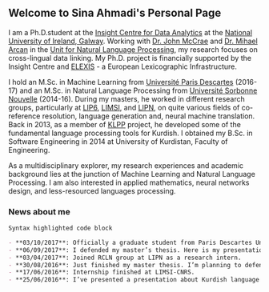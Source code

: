 ## Welcome to Sina Ahmadi's Personal Page

I am a Ph.D.student at the [Insight Centre for Data Analytics](https://www.insight-centre.org/) at the [National University of Ireland, Galway](http://www.nuigalway.ie/). Working with [Dr. John McCrae](https://john.mccr.ae/index) and [Dr. Mihael Arcan](https://nuig.insight-centre.org/unlp/people/members/mihael-arcan/) in the [Unit for Natural Language Processing](https://nuig.insight-centre.org/unlp/), my research focuses on cross-lingual data linking. My Ph.D. project is financially supported by the Insight Centre and [ELEXIS](https://elex.is/) - a European Lexicographic Infrastructure.

I hold an M.Sc. in Machine Learning from [Université Paris Descartes](http://www.mi.parisdescartes.fr/formations/master-informatique/specialite-intelligence-artificielle/) (2016-17) and an M.Sc. in Natural Language Processing from [Université Sorbonne Nouvelle](http://www.univ-paris3.fr/) (2014-16). During my masters, he worked in different research groups, particularly at [LIP6](https://www.lip6.fr/?LANG=en), [LIMSI](https://www.limsi.fr/en/), and [LIPN](http://lipn.univ-paris13.fr/en/), on quite various fields of co-reference resolution, language generation and, neural machine translation. Back in 2013, as a member of [KLPP](http://eng.uok.ac.ir/esmaili/research/klpp/en/main.htm) project, he developed some of the fundamental language processing tools for Kurdish. I obtained my B.Sc. in Software Engineering in 2014 at University of Kurdistan, Faculty of Engineering.

As a multidisciplinary explorer, my research experiences and academic background lies at the junction of Machine Learning and Natural Language Processing. I am also interested in applied mathematics, neural networks design, and less-resourced languages processing.


### News about me

```markdown
Syntax highlighted code block

- **03/10/2017**: Officially a graduate student from Paris Descartes University.
- **06/09/2017**: I defended my master’s thesis. Here is my presentation.
- **03/04/2017**: Joined RCLN group at LIPN as a research intern.
- **30/08/2016**: Just finished my master thesis. I’m planning to defend in the coming days.
- **17/06/2016**: Internship finished at LIMSI-CNRS.
- **25/06/2016**: I’ve presented a presentation about Kurdish language processing in Kurdish Institute of Paris.
